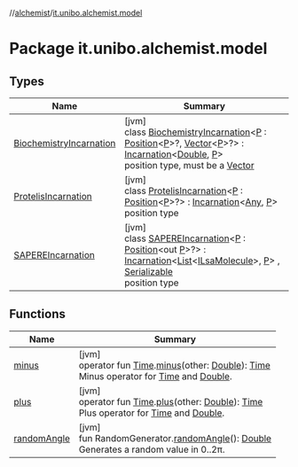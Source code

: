 //[alchemist](../../index.md)/[it.unibo.alchemist.model](index.md)

# Package it.unibo.alchemist.model

## Types

| Name | Summary |
|---|---|
| [BiochemistryIncarnation](-biochemistry-incarnation/index.md) | [jvm]<br>class [BiochemistryIncarnation](-biochemistry-incarnation/index.md)<[P](-biochemistry-incarnation/index.md) : [Position](../it.unibo.alchemist.model.interfaces/-position/index.md)<[P](../it.unibo.alchemist.model.implementations.environments/-abstract2-d-environment/index.md)>?, [Vector](../it.unibo.alchemist.model.interfaces.geometry/-vector/index.md)<[P](../it.unibo.alchemist.model.implementations.environments/-abstract2-d-environment/index.md)>?> : [Incarnation](../it.unibo.alchemist.model.interfaces/-incarnation/index.md)<[Double](https://docs.oracle.com/javase/8/docs/api/java/lang/Double.html), [P](../it.unibo.alchemist.model.implementations.environments/-abstract2-d-environment/index.md)> <br>position type, must be a [Vector](../it.unibo.alchemist.model.interfaces.geometry/-vector/index.md) |
| [ProtelisIncarnation](-protelis-incarnation/index.md) | [jvm]<br>class [ProtelisIncarnation](-protelis-incarnation/index.md)<[P](-protelis-incarnation/index.md) : [Position](../it.unibo.alchemist.model.interfaces/-position/index.md)<[P](-protelis-incarnation/index.md)>?> : [Incarnation](../it.unibo.alchemist.model.interfaces/-incarnation/index.md)<[Any](https://kotlinlang.org/api/latest/jvm/stdlib/kotlin/-any/index.html), [P](-protelis-incarnation/index.md)> <br>position type |
| [SAPEREIncarnation](-s-a-p-e-r-e-incarnation/index.md) | [jvm]<br>class [SAPEREIncarnation](-s-a-p-e-r-e-incarnation/index.md)<[P](-s-a-p-e-r-e-incarnation/index.md) : [Position](../it.unibo.alchemist.model.interfaces/-position/index.md)<out [P](../it.unibo.alchemist.model.implementations.actions/-lsa-ascending-gradient-dist/index.md)>?> : [Incarnation](../it.unibo.alchemist.model.interfaces/-incarnation/index.md)<[List](https://docs.oracle.com/javase/8/docs/api/java/util/List.html)<[ILsaMolecule](../it.unibo.alchemist.model.interfaces/-i-lsa-molecule/index.md)>, [P](../it.unibo.alchemist.model.implementations.actions/-lsa-ascending-gradient-dist/index.md)> , [Serializable](https://docs.oracle.com/javase/8/docs/api/java/io/Serializable.html)<br>position type |

## Functions

| Name | Summary |
|---|---|
| [minus](minus.md) | [jvm]<br>operator fun [Time](../it.unibo.alchemist.model.interfaces/-time/index.md).[minus](minus.md)(other: [Double](https://kotlinlang.org/api/latest/jvm/stdlib/kotlin/-double/index.html)): [Time](../it.unibo.alchemist.model.interfaces/-time/index.md)<br>Minus operator for [Time](../it.unibo.alchemist.model.interfaces/-time/index.md) and [Double](https://kotlinlang.org/api/latest/jvm/stdlib/kotlin/-double/index.html). |
| [plus](plus.md) | [jvm]<br>operator fun [Time](../it.unibo.alchemist.model.interfaces/-time/index.md).[plus](plus.md)(other: [Double](https://kotlinlang.org/api/latest/jvm/stdlib/kotlin/-double/index.html)): [Time](../it.unibo.alchemist.model.interfaces/-time/index.md)<br>Plus operator for [Time](../it.unibo.alchemist.model.interfaces/-time/index.md) and [Double](https://kotlinlang.org/api/latest/jvm/stdlib/kotlin/-double/index.html). |
| [randomAngle](random-angle.md) | [jvm]<br>fun RandomGenerator.[randomAngle](random-angle.md)(): [Double](https://kotlinlang.org/api/latest/jvm/stdlib/kotlin/-double/index.html)<br>Generates a random value in 0..2π. |
